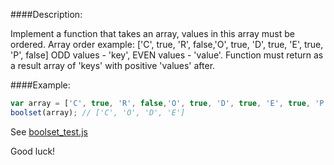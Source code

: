 ####Description:

Implement a function that takes an array, values in this array must be ordered.
Array order example: ['C', true, 'R', false,'O', true, 'D', true, 'E', true, 'P', false]
ODD values - 'key', EVEN values - 'value'.
Function must return as a result array of 'keys' with positive 'values' after.

####Example:

```js
var array = ['C', true, 'R', false,'O', true, 'D', true, 'E', true, 'P', false];
boolset(array); // ['C', 'O', 'D', 'E']
```

See [boolset_test.js](https://github.com/AlexVvx/code-wars/blob/master/katas/boolset/boolset_test.js)

Good luck!
